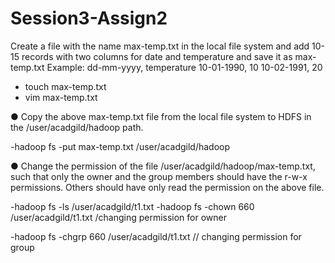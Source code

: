 # Session3-Assign2
Create a file with the name max-temp.txt in the local file system and add
10-15 records with two columns for date and temperature and save it as
max-temp.txt
Example: dd-mm-yyyy, temperature
10-01-1990, 10
10-02-1991, 20

- touch max-temp.txt
- vim max-temp.txt

● Copy the above max-temp.txt file from the local file system to HDFS in the
/user/acadgild/hadoop path.

-hadoop fs -put max-temp.txt /user/acadgild/hadoop

● Change the permission of the file /user/acadgild/hadoop/max-temp.txt,
such that only the owner and the group members should have the r-w-x
permissions. Others should have only read the permission on the above file.

-hadoop fs -ls /user/acadgild/t1.txt
-hadoop fs -chown 660 /user/acadgild/t1.txt     /changing permission for owner

-hadoop fs -chgrp 660 /user/acadgild/t1.txt    // changing permission for group


